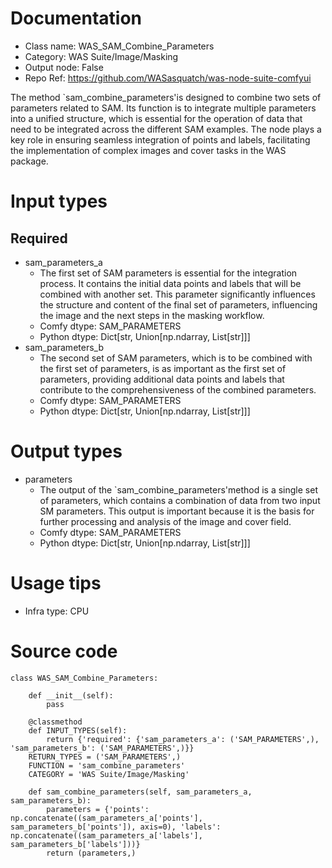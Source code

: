 # Documentation
- Class name: WAS_SAM_Combine_Parameters
- Category: WAS Suite/Image/Masking
- Output node: False
- Repo Ref: https://github.com/WASasquatch/was-node-suite-comfyui

The method `sam_combine_parameters'is designed to combine two sets of parameters related to SAM. Its function is to integrate multiple parameters into a unified structure, which is essential for the operation of data that need to be integrated across the different SAM examples. The node plays a key role in ensuring seamless integration of points and labels, facilitating the implementation of complex images and cover tasks in the WAS package.

# Input types
## Required
- sam_parameters_a
    - The first set of SAM parameters is essential for the integration process. It contains the initial data points and labels that will be combined with another set. This parameter significantly influences the structure and content of the final set of parameters, influencing the image and the next steps in the masking workflow.
    - Comfy dtype: SAM_PARAMETERS
    - Python dtype: Dict[str, Union[np.ndarray, List[str]]]
- sam_parameters_b
    - The second set of SAM parameters, which is to be combined with the first set of parameters, is as important as the first set of parameters, providing additional data points and labels that contribute to the comprehensiveness of the combined parameters.
    - Comfy dtype: SAM_PARAMETERS
    - Python dtype: Dict[str, Union[np.ndarray, List[str]]]

# Output types
- parameters
    - The output of the `sam_combine_parameters'method is a single set of parameters, which contains a combination of data from two input SM parameters. This output is important because it is the basis for further processing and analysis of the image and cover field.
    - Comfy dtype: SAM_PARAMETERS
    - Python dtype: Dict[str, Union[np.ndarray, List[str]]]

# Usage tips
- Infra type: CPU

# Source code
```
class WAS_SAM_Combine_Parameters:

    def __init__(self):
        pass

    @classmethod
    def INPUT_TYPES(self):
        return {'required': {'sam_parameters_a': ('SAM_PARAMETERS',), 'sam_parameters_b': ('SAM_PARAMETERS',)}}
    RETURN_TYPES = ('SAM_PARAMETERS',)
    FUNCTION = 'sam_combine_parameters'
    CATEGORY = 'WAS Suite/Image/Masking'

    def sam_combine_parameters(self, sam_parameters_a, sam_parameters_b):
        parameters = {'points': np.concatenate((sam_parameters_a['points'], sam_parameters_b['points']), axis=0), 'labels': np.concatenate((sam_parameters_a['labels'], sam_parameters_b['labels']))}
        return (parameters,)
```